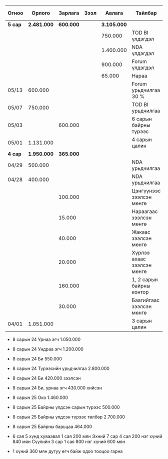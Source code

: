 | Огноо     | Орлого        | Зарлага     | Зээл | Авлага        | Тайлбар                    | Ашиггүй зардал |
| --------- | ------------- | ----------- | ---- | ------------- | -------------------------- | -------------- |
| **5 сар** | **2.481.000** | **600.000** |      | **3.105.000** |                            | **20.000**     |
|           |               |             |      | 750.000       | TOD BI үлдэгдэл            |                |
|           |               |             |      | 1.400.000     | NDA үлдэгдэл               |                |
|           |               |             |      | 900.000       | Forum үлдэгдэл             |                |
|           |               |             |      | 65.000        | Нараа                      |                |
| 05/13     | 600.000       |             |      |               | Forum урьдчилгаа 30 %      |                |
| 05/07     | 750.000       |             |      |               | TOD BI урьдчилгаа          |                |
| 05/03     |               | 600.000     |      |               | 6 сарын байрны түрээс      |                |
| 05/01     | 1.131.000     |             |      |               | 4 сарын цалин              |                |
| **4 сар** | **1.950.000** | **365.000** |      |               |                            | **20.000**     |
| 04/29     | 500.000       |             |      |               | NDA урьдчилгаа             |                |
| 04/28     | 400.000       |             |      |               | NDA урьдчилгаа             |                |
|           |               | 100.000     |      |               | Цэнгүүнээс зээлсэн мөнгө   |                |
|           |               | 15.000      |      |               | Нараагаас зээлсэн мөнгө    |                |
|           |               | 40.000      |      |               | Жакаас зээлсэн мөнгө       |                |
|           |               | 20.000      |      |               | Хүрлээ ахаас зээлсэн мөнгө | 5.000          |
|           |               | 160.000     |      |               | 1, 2 сарын байрны контор   | 15.000         |
|           |               | 30.000      |      |               | Баагийгаас зээлсэн мөнгө   |                |
| 04/01     | 1.051.000     |             |      |               | 3 сарын цалин              |                |



- 8 сарын 24 Урнаа эгч 1.050.000
- 8 сарын 24 Ундраа эгч 1.200.000
- 8 сарын 24 Би 550.000
- 8 сарын 24 Түрээсийн урьдчилгаа 2.800.000

- 8 сарын 24 Би 420.000 зээлсэн
- 8 сарын 24 Би, урнаа эгч 430.000 хийсэн
- 8 сарын 25 Око 1.460.000
- 8 сарын 25 Байрны үлдсэн сарын түрээс 500.000

- 8 сарын 25 Байрны үлдсэн түрээс төлбөр 2.700.000

- 8 сарын 25  Байрны барьцаа 464.000

- 6 сая 5 хүнд хуваавал 1 сая 200 мян
Эхний 7 сар 4 сая 200 нэг хүний 840 мян
Сүүлийн 3 сар 1 сая 800 нэг хүний 600 мян

- 1 хүний 360 мян дутуу өгч байж одоо тооцоо гарна
